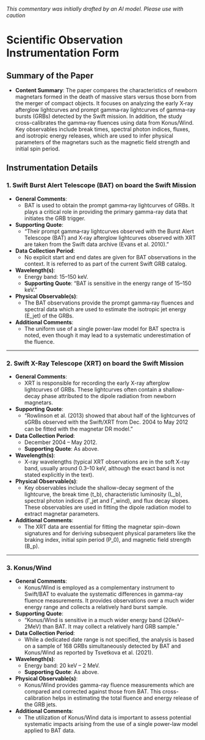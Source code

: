 _This commentary was initially drafted by an AI model. Please use with caution_

# Scientific Observation Instrumentation Form

## Summary of the Paper
- **Content Summary**: The paper compares the characteristics of newborn magnetars formed in the death of massive stars versus those born from the merger of compact objects. It focuses on analyzing the early X‐ray afterglow lightcurves and prompt gamma‐ray lightcurves of gamma-ray bursts (GRBs) detected by the Swift mission. In addition, the study cross-calibrates the gamma‐ray fluences using data from Konus/Wind. Key observables include break times, spectral photon indices, fluxes, and isotropic energy releases, which are used to infer physical parameters of the magnetars such as the magnetic field strength and initial spin period.

## Instrumentation Details

### 1. Swift Burst Alert Telescope (BAT) on board the Swift Mission
- **General Comments**:
   - BAT is used to obtain the prompt gamma‐ray lightcurves of GRBs. It plays a critical role in providing the primary gamma-ray data that initiates the GRB trigger.
- **Supporting Quote**: 
   - “Their prompt gamma‐ray lightcurves observed with the Burst Alert Telescope (BAT) and X‐ray afterglow lightcurves observed with XRT are taken from the Swift data archive (Evans et al. 2010).”
- **Data Collection Period**:
   - No explicit start and end dates are given for BAT observations in the context. It is referred to as part of the current Swift GRB catalog.
- **Wavelength(s)**:
   - Energy band: 15–150 keV.
   - **Supporting Quote**: “BAT is sensitive in the energy range of 15–150 keV.”
- **Physical Observable(s)**:
   - The BAT observations provide the prompt gamma‐ray fluences and spectral data which are used to estimate the isotropic jet energy (E_jet) of the GRBs.
- **Additional Comments**:
   - The uniform use of a single power-law model for BAT spectra is noted, even though it may lead to a systematic underestimation of the fluence.

---

### 2. Swift X-Ray Telescope (XRT) on board the Swift Mission
- **General Comments**:
   - XRT is responsible for recording the early X-ray afterglow lightcurves of GRBs. These lightcurves often contain a shallow-decay phase attributed to the dipole radiation from newborn magnetars.
- **Supporting Quote**:
   - “Rowlinson et al. (2013) showed that about half of the lightcurves of sGRBs observed with the Swift/XRT from Dec. 2004 to May 2012 can be ﬁtted with the magnetar DR model.”
- **Data Collection Period**:
   - December 2004 – May 2012.
   - **Supporting Quote**: As above.
- **Wavelength(s)**:
   - X-ray wavelengths (typical XRT observations are in the soft X-ray band, usually around 0.3–10 keV, although the exact band is not stated explicitly in the text).
- **Physical Observable(s)**:
   - Key observables include the shallow-decay segment of the lightcurve, the break time (t_b), characteristic luminosity (L_b), spectral photon indices (Γ_jet and Γ_wind), and flux decay slopes. These observables are used in fitting the dipole radiation model to extract magnetar parameters.
- **Additional Comments**:
   - The XRT data are essential for fitting the magnetar spin-down signatures and for deriving subsequent physical parameters like the braking index, initial spin period (P_0), and magnetic field strength (B_p).

---

### 3. Konus/Wind
- **General Comments**:
   - Konus/Wind is employed as a complementary instrument to Swift/BAT to evaluate the systematic differences in gamma-ray fluence measurements. It provides observations over a much wider energy range and collects a relatively hard burst sample.
- **Supporting Quote**:
   - “Konus/Wind is sensitive in a much wider energy band (20keV–2MeV) than BAT. It may collect a relatively hard GRB sample.”
- **Data Collection Period**:
   - While a dedicated date range is not specified, the analysis is based on a sample of 168 GRBs simultaneously detected by BAT and Konus/Wind as reported by Tsvetkova et al. (2021).
- **Wavelength(s)**:
   - Energy band: 20 keV – 2 MeV.
   - **Supporting Quote**: As above.
- **Physical Observable(s)**:
   - Konus/Wind provides gamma-ray fluence measurements which are compared and corrected against those from BAT. This cross-calibration helps in estimating the total fluence and energy release of the GRB jets.
- **Additional Comments**:
   - The utilization of Konus/Wind data is important to assess potential systematic impacts arising from the use of a single power-law model applied to BAT data.
